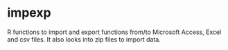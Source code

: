 # impexp
R functions to import and export functions from/to Microsoft Access, Excel and csv files.
It also looks into zip files to import data.
